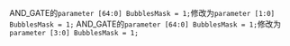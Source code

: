 AND_GATE的`parameter [64:0] BubblesMask = 1;`修改为`parameter [1:0] BubblesMask = 1;`
AND_GATE的`parameter [64:0] BubblesMask = 1;`修改为`parameter [3:0] BubblesMask = 1;`